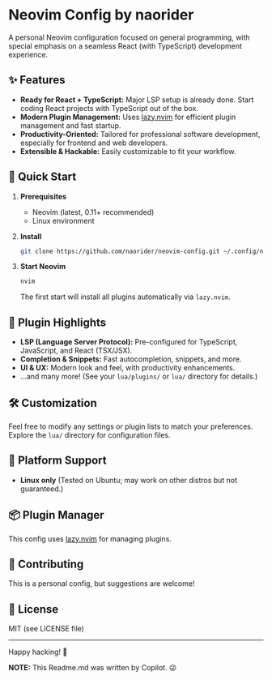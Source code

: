 # Neovim Config by naorider

A personal Neovim configuration focused on general programming, with special emphasis on a seamless React (with TypeScript) development experience.

## ✨ Features

- **Ready for React + TypeScript:** Major LSP setup is already done. Start coding React projects with TypeScript out of the box.
- **Modern Plugin Management:** Uses [lazy.nvim](https://github.com/folke/lazy.nvim) for efficient plugin management and fast startup.
- **Productivity-Oriented:** Tailored for professional software development, especially for frontend and web developers.
- **Extensible & Hackable:** Easily customizable to fit your workflow.

## 🚀 Quick Start

1. **Prerequisites**
   - Neovim (latest, 0.11+ recommended)
   - Linux environment

2. **Install**

   ```sh
   git clone https://github.com/naorider/neovim-config.git ~/.config/nvim
   ```

3. **Start Neovim**
   ```sh
   nvim
   ```
   The first start will install all plugins automatically via `lazy.nvim`.

## 🧩 Plugin Highlights

- **LSP (Language Server Protocol):** Pre-configured for TypeScript, JavaScript, and React (TSX/JSX).
- **Completion & Snippets:** Fast autocompletion, snippets, and more.
- **UI & UX:** Modern look and feel, with productivity enhancements.
- ...and many more! (See your `lua/plugins/` or `lua/` directory for details.)

## 🛠️ Customization

Feel free to modify any settings or plugin lists to match your preferences. Explore the `lua/` directory for configuration files.

## 🐧 Platform Support

- **Linux only** (Tested on Ubuntu; may work on other distros but not guaranteed.)

## 📦 Plugin Manager

This config uses [lazy.nvim](https://github.com/folke/lazy.nvim) for managing plugins.

## 🤝 Contributing

This is a personal config, but suggestions are welcome!

## 📄 License

MIT (see LICENSE file)

---

Happy hacking! 🚀

**NOTE:** This Readme.md was written by Copilot. 😜
